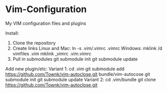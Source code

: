 Vim-Configuration
=================

My VIM configuration files and plugins


Install:
   1. Clone the repository
   2. Create links
      Linux and Mac:
         ln -s .vim/.vimrc .vimrc
      Windows:
         mklink /d vimfiles .vim
         mklink _vimrc .vim\.vimrc
   3. Pull in submodules
      git submodule init
      git submodule update

Add new plugin/etc:
   Variant 1:
      cd .vim
      git submodule add https://github.com/Townk/vim-autoclose.git bundle/vim-autocose
      git submodule init
      git submodule update
   Variant 2:
      cd .vim/bundle
      git clone https://github.com/Townk/vim-autoclose.git

